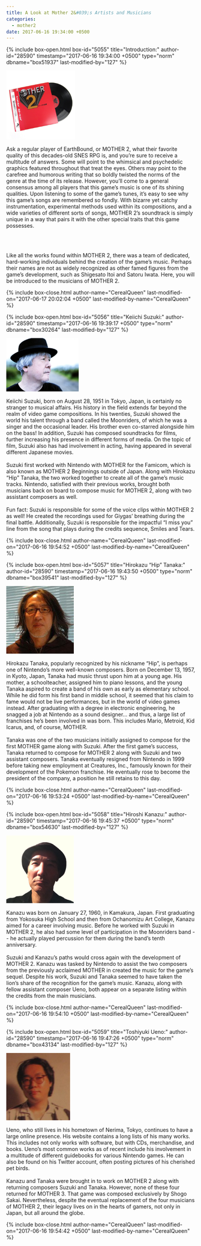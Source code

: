 ```yaml
---
title: A Look at Mother 2&#039;s Artists and Musicians
categories:
  - mother2
date: 2017-06-16 19:34:00 +0500
---
```

{% include box-open.html box-id="5055" title="Introduction:" author-id="28590" timestamp="2017-06-16 19:34:00 +0500" type="norm" dbname="box51937" last-modified-by="127" %}
<a name="vinyl"></a><p>
<img class="picright" src="image5.png" width="182.5" height="182.5" />
<div style="float: right; width: 30px; margin: 0 1em 0 0;">
</div>

Ask a regular player of EarthBound, or MOTHER 2, what their favorite quality of this decades-old SNES RPG is, and you’re sure to receive a multitude of answers. Some will point to the whimsical and psychedelic graphics featured throughout that treat the eyes. Others may point to the carefree and humorous writing that so boldly twisted the norms of the genre at the time of its release. However, you’ll come to a general consensus among all players that this game’s music is one of its shining qualities. Upon listening to some of the game’s tunes, it’s easy to see why this game’s songs are remembered so fondly. With bizarre yet catchy instrumentation, experimental methods used within its compositions, and a wide varieties of different sorts of songs, MOTHER 2’s soundtrack is simply unique in a way that pairs it with the other special traits that this game possesses.

<br /><br />

Like all the works found within MOTHER 2, there was a team of dedicated, hard-working individuals behind the creation of the game’s music. Perhaps their names are not as widely recognized as other famed figures from the game’s development, such as Shigesato Itoi and Satoru Iwata. Here, you will be introduced to the musicians of MOTHER 2.

</p>
{% include box-close.html author-name="CerealQueen" last-modified-on="2017-06-17 20:02:04 +0500" last-modified-by-name="CerealQueen" %}

{% include box-open.html box-id="5056" title="Keiichi Suzuki:" author-id="28590" timestamp="2017-06-16 19:39:17 +0500" type="norm" dbname="box30264" last-modified-by="127" %}
<a name="Keiichi Suzuki"></a><p>
<img class="picleft" src="image2.png" width="192.5" height="142.5" />
<div style="float: right; width: 30px; margin: 0 1em 0 0;">
</div>
Keiichi Suzuki, born on August 28, 1951 in Tokyo, Japan, is certainly no stranger to musical affairs. His history in the field extends far beyond the realm of video game compositions. In his twenties, Suzuki showed the world his talent through a band called the Moonriders, of which he was a singer and the occasional leader. His brother even co-starred alongside him on the bass! In addition, Suzuki has composed soundtracks for films, further increasing his presence in different forms of media. On the topic of film, Suzuki also has had involvement in acting, having appeared in several different Japanese movies. 
 <br /><br />
	Suzuki first worked with Nintendo with MOTHER for the Famicom, which is also known as MOTHER 2 Beginnings outside of Japan. Along with Hirokazu “Hip” Tanaka, the two worked together to create all of the game’s music tracks. Nintendo, satisfied with their previous works, brought both musicians back on board to compose music for MOTHER 2, along with two assistant composers as well.
<br /><br /> 
	Fun fact: Suzuki is responsible for some of the voice clips within MOTHER 2 as well! He created the recordings used for Giygas’ breathing during the final battle. Additionally, Suzuki is responsible for the impactful “I miss you” line from the song that plays during the credits sequence, Smiles and Tears.
 </p>

{% include box-close.html author-name="CerealQueen" last-modified-on="2017-06-16 19:54:52 +0500" last-modified-by-name="CerealQueen" %}

{% include box-open.html box-id="5057" title="Hirokazu “Hip” Tanaka:" author-id="28590" timestamp="2017-06-16 19:43:50 +0500" type="norm" dbname="box39541" last-modified-by="127" %}
<a name="Hirokazu “Hip” Tanaka"></a><p>
<img class="picleft" src="image1.png" width="180" height="180" />
<div style="float: right; width: 30px; margin: 0 1em 0 0;">
</div>

Hirokazu Tanaka, popularly recognized by his nickname “Hip”, is perhaps one of Nintendo’s more well-known composers. Born on December 13, 1957, in Kyoto, Japan, Tanaka had music thrust upon him at a young age. His mother, a schoolteacher, assigned him to piano lessons, and the young Tanaka aspired to create a band of his own as early as elementary school. While he did form his first band in middle school, it seemed that his claim to fame would not be live performances, but in the world of video games instead. After graduating with a degree in electronic engineering, he snagged a job at Nintendo as a sound designer… and thus, a large list of franchises he’s been involved in was born. This includes Mario, Metroid, Kid Icarus, and, of course, MOTHER.
<br /><br /> 
	Tanaka was one of the two musicians initially assigned to compose for the first MOTHER game along with Suzuki. After the first game’s success, Tanaka returned to compose for MOTHER 2 along with Suzuki and two assistant composers. Tanaka eventually resigned from Nintendo in 1999 before taking new employment at Creatures, Inc., famously known for their development of the Pokemon franchise. He eventually rose to become the president of the company, a position he still retains to this day.
 </p>



{% include box-close.html author-name="CerealQueen" last-modified-on="2017-06-16 19:53:24 +0500" last-modified-by-name="CerealQueen" %}

{% include box-open.html box-id="5058" title="Hiroshi Kanazu:" author-id="28590" timestamp="2017-06-16 19:45:37 +0500" type="norm" dbname="box54630" last-modified-by="127" %}
<a name="Hiroshi Kanazu"></a><p>
<img class="picleft" src="image4.png" width="180" height="180" />
<div style="float: right; width: 30px; margin: 0 1em 0 0;">
</div>

Kanazu was born on January 27, 1960, in Kamakura, Japan. First graduating from Yokosuka High School and then from Ochanomizu Art College, Kanazu aimed for a career involving music. Before he worked with Suzuki in MOTHER 2, he also had some level of participation in the Moonriders band -- he actually played percussion for them during the band’s tenth anniversary. 
<br /><br /> 
	Suzuki and Kanazu’s paths would cross again with the development of MOTHER 2. Kanazu was tasked by Nintendo to assist the two composers from the previously acclaimed MOTHER in created the music for the game’s sequel. Despite his work, Suzuki and Tanaka seemed to have taken the lion’s share of the recognition for the game’s music. Kanazu, along with fellow assistant composer Ueno, both appear on a separate listing within the credits from the main musicians.
 </p>

{% include box-close.html author-name="CerealQueen" last-modified-on="2017-06-16 19:54:10 +0500" last-modified-by-name="CerealQueen" %}

{% include box-open.html box-id="5059" title="Toshiyuki Ueno:" author-id="28590" timestamp="2017-06-16 19:47:26 +0500" type="norm" dbname="box43134" last-modified-by="127" %}
<a name="Toshiyuki Ueno"></a><p>
<img class="picleft" src="image3.png" width="170" height="179" />
<div style="float: right; width: 30px; margin: 0 1em 0 0;">
</div>

Ueno, who still lives in his hometown of Nerima, Tokyo, continues to have a large online presence. His website contains a long lists of his many works. This includes not only works with software, but with CDs, merchandise, and books. Ueno’s most common works as of recent include his involvement in a multitude of different guidebooks for various Nintendo games. He can also be found on his Twitter account, often posting pictures of his cherished pet birds.
<br /><br /> 
	Kanazu and Tanaka were brought in to work on MOTHER 2 along with returning composers Suzuki and Tanaka. However, none of these four returned for MOTHER 3. That game was composed exclusively by Shogo Sakai. Nevertheless, despite the eventual replacement of the four musicians of MOTHER 2, their legacy lives on in the hearts of gamers, not only in Japan, but all around the globe.
</p>

{% include box-close.html author-name="CerealQueen" last-modified-on="2017-06-16 19:54:42 +0500" last-modified-by-name="CerealQueen" %}
